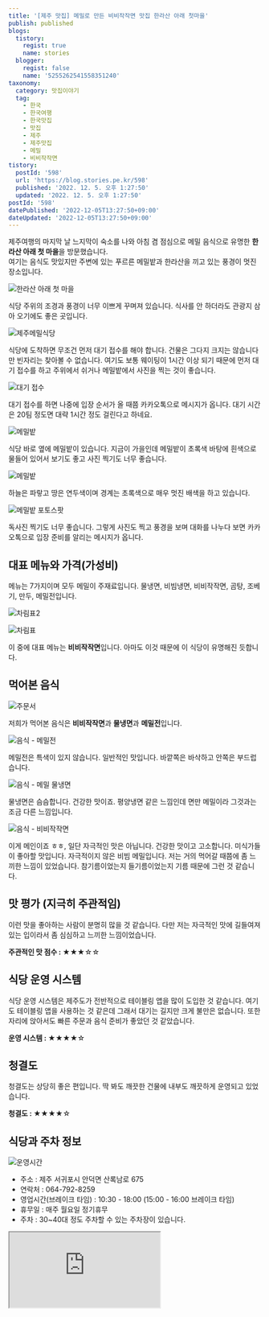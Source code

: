 ```yaml
---
title: '[제주 맛집] 메밀로 만든 비비작작면 맛집 한라산 아래 첫마을'
publish: published
blogs:
  tistory:
    regist: true
    name: stories
  blogger:
    regist: false
    name: '5255262541558351240'
taxonomy:
  category: 맛집이야기
  tag:
    - 한국
    - 한국여행
    - 한국맛집
    - 맛집
    - 제주
    - 제주맛집
    - 메밀
    - 비비작작면
tistory:
  postId: '598'
  url: 'https://blog.stories.pe.kr/598'
  published: '2022. 12. 5. 오후 1:27:50'
  updated: '2022. 12. 5. 오후 1:27:50'
postId: '598'
datePublished: '2022-12-05T13:27:50+09:00'
dateUpdated: '2022-12-05T13:27:50+09:00'
---
```


제주여행의 마지막 날 느지막이 숙소를 나와 아침 겸 점심으로 메밀 음식으로 유명한 **한라산 아래 첫 마을**을 방문했습니다.  
여기는 음식도 맛있지만 주변에 있는 푸르른 메밀밭과 한라산을 끼고 있는 풍경이 멋진 장소입니다.

![한라산 아래 첫 마을](./images/njo2_20220916_111247-01.jpeg)

식당 주위의 조경과 풍경이 너무 이쁘게 꾸며져 있습니다. 식사를 안 하더라도 관광지 삼아 오기에도 좋은 곳입니다.

![제주메밀식당](./images/njo2_20220916_111314-01.jpeg)

식당에 도착하면 무조건 먼저 대기 접수를 해야 합니다. 건물은 그다지 크지는 않습니다만 빈자리는 찾아볼 수 없습니다. 여기도 보통 웨이팅이 1시간 이상 되기 때문에 먼저 대기 접수를 하고 주위에서 쉬거나 메밀밭에서 사진을 찍는 것이 좋습니다.

![대기 접수](./images/njo2_20220916_111429-01.jpeg)

대기 접수를 하면 나중에 입장 순서가 올 때쯤 카카오톡으로 메시지가 옵니다. 대기 시간은 20팀 정도면 대략 1시간 정도 걸린다고 하네요.

![메밀밭](./images/njo2_20220916_110732-01.jpeg)

식당 바로 옆에 메밀밭이 있습니다. 지금이 가을인데 메밀밭이 초록색 바탕에 흰색으로 물들어 있어서 보기도 좋고 사진 찍기도 너무 좋습니다.

![메밀밭](./images/njo2_20220916_112305-01.jpeg)

하늘은 파랗고 땅은 연두색이며 경계는 초록색으로 매우 멋진 배색을 하고 있습니다.

![메밀밭 포토스팟](./images/njo2_20220916_110901-01.jpeg)

독사진 찍기도 너무 좋습니다. 그렇게 사진도 찍고 풍경을 보며 대화를 나누다 보면 카카오톡으로 입장 준비를 알리는 메시지가 옵니다.

## 대표 메뉴와 가격(가성비)

메뉴는 7가지이며 모두 메밀이 주재료입니다. 물냉면, 비빔냉면, 비비작작면, 곰탕, 조베기, 만두, 메밀전입니다.

![차림표2](./images/njo2_20220916_115429-01.jpeg)

![차림표](./images/njo2_20220916_111621-01.jpeg)

이 중에 대표 메뉴는 **비비작작면**입니다. 아마도 이것 때문에 이 식당이 유명해진 듯합니다.

## 먹어본 음식

![주문서](./images/njo2_20220916_115848-01.jpeg)

저희가 먹어본 음식은 **비비작작면**과 **물냉면**과 **메밀전**입니다.

![음식 - 메밀전](./images/njo2_20220916_120022-01.jpeg)

메밀전은 특색이 있지 않습니다. 일반적인 맛입니다. 바깥쪽은 바삭하고 안쪽은 부드럽습니다.

![음식 - 메밀 물냉면](./images/njo2_20220916_120150-01.jpeg)

물냉면은 슴슴합니다. 건강한 맛이죠. 평양냉면 같은 느낌인데 면만 메밀이라 그것과는 조금 다른 느낌입니다.

![음식 - 비비작작면](./images/njo2_20220916_120421-01.jpeg)

이게 메인이죠 ㅎㅎ, 일단 자극적인 맛은 아닙니다. 건강한 맛이고 고소합니다. 미식가들이 좋아할 맛입니다. 자극적이지 않은 비빔 메밀입니다. 저는 거의 먹어갈 때쯤에 좀 느끼한 느낌이 있었습니다. 참기름이었는지 들기름이었는지 기름 때문에 그런 것 같습니다.

## 맛 평가 (지극히 주관적임)

이런 맛을 좋아하는 사람이 분명히 많을 것 같습니다. 다만 저는 자극적인 맛에 길들여져있는 입이라서 좀 심심하고 느끼한 느낌이었습니다.

<div class='alert alert-info'>
<b>주관적인 맛 점수 : </b> ★★★☆☆
</div>

## 식당 운영 시스템

식당 운영 시스템은 제주도가 전반적으로 테이블링 앱을 많이 도입한 것 같습니다. 여기도 테이블링 앱을 사용하는 것 같은데 그래서 대기는 길지만 크게 불만은 없습니다. 또한 자리에 앉아서도 빠른 주문과 음식 준비가 좋았던 것 같았습니다.

<div class='alert alert-info'>
<b>운영 시스템 : </b> ★★★★☆
</div>

## 청결도

청결도는 상당히 좋은 편입니다. 딱 봐도 깨끗한 건물에 내부도 깨끗하게 운영되고 있었습니다.

<div class='alert alert-info'>
<b>청결도 : </b> ★★★★☆
</div>

## 식당과 주차 정보

![운영시간](./images/njo2_20220916_111342-01.jpeg)

- 주소 : 제주 서귀포시 안덕면 산록남로 675
- 연락처 : 064-792-8259
- 영업시간(브레이크 타임) : 10:30 - 18:00 (15:00 - 16:00 브레이크 타임)
- 휴무일 : 매주 월요일 정기휴무
- 주차 : 30~40대 정도 주차할 수 있는 주차장이 있습니다.

<div class='embed-responsive embed-responsive-16by9'>
<iframe src='https://www.google.com/maps/embed?pb=!1m18!1m12!1m3!1d1666.8230345870447!2d126.37837051793149!3d33.328067288588805!2m3!1f0!2f0!3f0!3m2!1i1024!2i768!4f13.1!3m3!1m2!1s0x350c5999647704d1%3A0x4af17a1b54626760!2z7ZWc65287IKw7JWE656Y7LKr66eI7J2E!5e0!3m2!1sko!2skr!4v1670081125304!5m2!1sko!2skr' class='embed-responsive-item' allowfullscreen></iframe>
</div>
